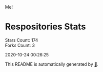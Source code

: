Me!

# Respositories Stats
Stars Count: 174  
Forks Count: 3

2020-10-24 00:26:25  

This README is automatically generated by [🐰](https://github.com/rnitta/rnitta).
